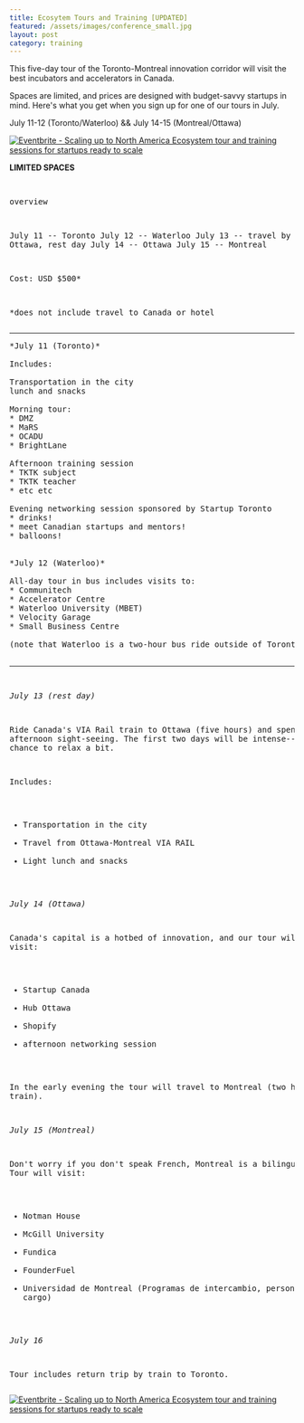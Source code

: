 ```yaml
---
title: Ecosytem Tours and Training [UPDATED]
featured: /assets/images/conference_small.jpg
layout: post
category: training
---
```


<p>
This five-day tour of the Toronto-Montreal innovation corridor will visit the best incubators and accelerators in Canada.
</p>
<p>
Spaces are limited, and prices are designed with budget-savvy startups in mind. Here's what you get when you sign up for one of our tours in July.
</p>
<!--more-->
<p>
July 11-12 (Toronto/Waterloo) && July 14-15 (Montreal/Ottawa)
</p>
<p>
<a href="https://www.eventbrite.ca/e/scaling-up-to-north-america-ecosystem-tour-and-training-sessions-for-startups-ready-to-scale-tickets-20703093510?ref=ebtnebtckt" target="_blank"><img src="https://www.eventbrite.ca/custombutton?eid=20703093510" alt="Eventbrite - Scaling up to North America  Ecosystem tour and training sessions for startups ready to scale" /></a>
</p>
<p>
<strong>LIMITED SPACES</strong>
</p>
<pre>

overview

July 11 -- Toronto
July 12 -- Waterloo
July 13 -- travel by train to Ottawa, rest day
July 14 -- Ottawa
July 15 -- Montreal

Cost: USD $500*

*does not include travel to Canada or hotel
</pre>

<hr>

<pre>
*July 11 (Toronto)*

Includes: 

Transportation in the city
lunch and snacks

Morning tour:
* DMZ
* MaRS
* OCADU
* BrightLane

Afternoon training session
* TKTK subject
* TKTK teacher
* etc etc

Evening networking session sponsored by Startup Toronto
* drinks!
* meet Canadian startups and mentors!
* balloons!


*July 12 (Waterloo)*

All-day tour in bus includes visits to:
* Communitech
* Accelerator Centre
* Waterloo University (MBET)
* Velocity Garage
* Small Business Centre

(note that Waterloo is a two-hour bus ride outside of Toronto.)

</pre>
<hr>
<pre>

*July 13 (rest day)*

Ride Canada's VIA Rail train to Ottawa (five hours) and spend the afternoon sight-seeing.
The first two days will be intense--this is your chance to relax a bit.

Includes:
* Transportation in the city
* Travel from Ottawa-Montreal VIA RAIL
* Light lunch and snacks

*July 14 (Ottawa)*

Canada's capital is a hotbed of innovation, and our tour will visit:
* Startup Canada
* Hub Ottawa
* Shopify
* afternoon networking session

In the early evening the tour will travel to Montreal (two hours by train).

*July 15 (Montreal)*

Don't worry if you don't speak French, Montreal is a bilingual city.
Tour will visit:
* Notman House
* McGill University
* Fundica
* FounderFuel
* Universidad de Montreal (Programas de intercambio, persona a cargo)

*July 16*

Tour includes return trip by train to Toronto.
</pre>
<p>
<a href="https://www.eventbrite.ca/e/scaling-up-to-north-america-ecosystem-tour-and-training-sessions-for-startups-ready-to-scale-tickets-20703093510?ref=ebtnebtckt" target="_blank"><img src="https://www.eventbrite.ca/custombutton?eid=20703093510" alt="Eventbrite - Scaling up to North America  Ecosystem tour and training sessions for startups ready to scale" /></a>
</p>
